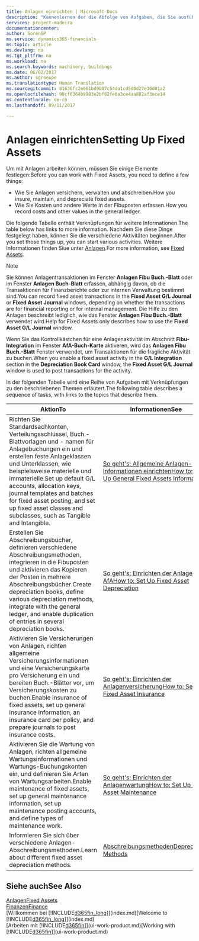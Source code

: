 ```yaml
---
title: Anlagen einrichten | Microsoft Docs
description: "Kennenlernen der die Abfolge von Aufgaben, die Sie ausführen müssen, um Anlagen einzurichten, wie Arbeitsplätze oder Gebäude."
services: project-madeira
documentationcenter: 
author: SorenGP
ms.service: dynamics365-financials
ms.topic: article
ms.devlang: na
ms.tgt_pltfrm: na
ms.workload: na
ms.search.keywords: machinery, buildings
ms.date: 06/02/2017
ms.author: sgroespe
ms.translationtype: Human Translation
ms.sourcegitcommit: 81636fc2e661bd9b07c54da1cd5d0d27e30d01a2
ms.openlocfilehash: 98cf0364b9983e2bf62fe6a3ce4aa882af3ece14
ms.contentlocale: de-ch
ms.lasthandoff: 09/11/2017

---
```

# <a name="setting-up-fixed-assets"></a><span data-ttu-id="6c1a2-103">Anlagen einrichten</span><span class="sxs-lookup"><span data-stu-id="6c1a2-103">Setting Up Fixed Assets</span></span>
<span data-ttu-id="6c1a2-104">Um mit Anlagen arbeiten können, müssen Sie einige Elemente festlegen:</span><span class="sxs-lookup"><span data-stu-id="6c1a2-104">Before you can work with Fixed Assets, you need to define a few things:</span></span>  

* <span data-ttu-id="6c1a2-105">Wie Sie Anlagen versichern, verwalten und abschreiben.</span><span class="sxs-lookup"><span data-stu-id="6c1a2-105">How you insure, maintain, and depreciate fixed assets.</span></span>  
* <span data-ttu-id="6c1a2-106">Wie Sie Kosten und andere Werte in der Fibuposten erfassen.</span><span class="sxs-lookup"><span data-stu-id="6c1a2-106">How you record costs and other values in the general ledger.</span></span>  

<span data-ttu-id="6c1a2-107">Die folgende Tabelle enthält Verknüpfungen für weitere Informationen.</span><span class="sxs-lookup"><span data-stu-id="6c1a2-107">The table below has links to more information.</span></span> <span data-ttu-id="6c1a2-108">Nachdem Sie diese Dinge festgelegt haben, können Sie die verschiedene Aktivitäten beginnen.</span><span class="sxs-lookup"><span data-stu-id="6c1a2-108">After you set those things up, you can start various activities.</span></span> <span data-ttu-id="6c1a2-109">Weitere Informationen finden Siue unter [Anlagen](fa-manage.md).</span><span class="sxs-lookup"><span data-stu-id="6c1a2-109">For more information, see [Fixed Assets](fa-manage.md).</span></span>  

> [!NOTE]  
>   <span data-ttu-id="6c1a2-110">Sie können Anlagentransaktionen im Fenster **Anlagen Fibu Buch.-Blatt** oder im Fenster **Anlagen Buch-Blatt** erfassen, abhängig davon, ob die Transaktionen für Finanzberichte oder zur internen Verwaltung bestimmt sind.</span><span class="sxs-lookup"><span data-stu-id="6c1a2-110">You can record fixed asset transactions in the **Fixed Asset G/L Journal** or **Fixed Asset Journal** windows, depending on whether the transactions are for financial reporting or for internal management.</span></span> <span data-ttu-id="6c1a2-111">Die Hilfe zu den Anlagen beschreibt lediglich, wie das Fenster **Anlagen Fibu Buch.-Blatt** verwendet wird.</span><span class="sxs-lookup"><span data-stu-id="6c1a2-111">Help for Fixed Assets only describes how to use the **Fixed Asset G/L Journal** window.</span></span>  

<span data-ttu-id="6c1a2-112">Wenn Sie das Kontrollkästchen für eine Anlagenaktivität im Abschnitt **Fibu-Integration** im Fenster **AfA-Buch-Karte** aktiveren, wird das **Anlagen Fibu Buch.-Blatt** Fenster verwendet, um Transaktionen für die fragliche Aktivität zu buchen.</span><span class="sxs-lookup"><span data-stu-id="6c1a2-112">When you enable a fixed asset activity in the **G/L Integration** section in the **Depreciation Book Card** window, the **Fixed Asset G/L Journal** window is used to post transactions for the activity.</span></span>

<span data-ttu-id="6c1a2-113">In der folgenden Tabelle wird eine Reihe von Aufgaben mit Verknüpfungen zu den beschriebenen Themen erläutert.</span><span class="sxs-lookup"><span data-stu-id="6c1a2-113">The following table describes a sequence of tasks, with links to the topics that describe them.</span></span>  

| <span data-ttu-id="6c1a2-114">Aktion</span><span class="sxs-lookup"><span data-stu-id="6c1a2-114">To</span></span> | <span data-ttu-id="6c1a2-115">Informationen</span><span class="sxs-lookup"><span data-stu-id="6c1a2-115">See</span></span> |
| --- | --- |
| <span data-ttu-id="6c1a2-116">Richten Sie Standardsachkonten, Verteilungsschlüssel, Buch.-Blattvorlagen und - namen für Anlagebuchungen ein und erstellen feste Anlageklassen und Unterklassen, wie beispielsweise materielle und immaterielle.</span><span class="sxs-lookup"><span data-stu-id="6c1a2-116">Set up default G/L accounts, allocation keys, journal templates and batches for fixed asset posting, and set up fixed asset classes and subclasses, such as Tangible and Intangible.</span></span> |[<span data-ttu-id="6c1a2-117">So geht's: Allgemeine Anlagen-Informationen einrichten</span><span class="sxs-lookup"><span data-stu-id="6c1a2-117">How to: Set Up General Fixed Assets Information</span></span>](fa-how-setup-general.md) |
| <span data-ttu-id="6c1a2-118">Erstellen Sie Abschreibungsbücher, definieren verschiedene Abschreibungsmethoden, integrieren in die Fibuposten und aktivieren das Kopieren der Posten in mehrere Abschreibungsbücher.</span><span class="sxs-lookup"><span data-stu-id="6c1a2-118">Create depreciation books, define various depreciation methods, integrate with the general ledger, and enable duplication of entries in several depreciation books.</span></span> |[<span data-ttu-id="6c1a2-119">So geht's: Einrichten der Anlagen-AfA</span><span class="sxs-lookup"><span data-stu-id="6c1a2-119">How to: Set Up Fixed Asset Depreciation</span></span>](fa-how-setup-depreciation.md) |
| <span data-ttu-id="6c1a2-120">Aktivieren Sie Versicherungen von Anlagen, richten allgemeine Versicherungsinformationen und eine Versicherungskarte pro Versicherung ein und bereiten Buch.-Blätter vor, um Versicherungskosten zu buchen.</span><span class="sxs-lookup"><span data-stu-id="6c1a2-120">Enable insurance of fixed assets, set up general insurance information, an insurance card per policy, and prepare journals to post insurance costs.</span></span> |[<span data-ttu-id="6c1a2-121">So geht's: Einrichten der Anlagenversicherung</span><span class="sxs-lookup"><span data-stu-id="6c1a2-121">How to: Set Up Fixed Asset Insurance</span></span>](fa-how-setup-insurance.md) |
| <span data-ttu-id="6c1a2-122">Aktivieren Sie die Wartung von Anlagen, richten allgemeine Wartungsinformationen und Wartungs-Buchungskonten ein, und definieren Sie Arten von Wartungsarbeiten.</span><span class="sxs-lookup"><span data-stu-id="6c1a2-122">Enable maintenance of fixed assets, set up general maintenance information, set up maintenance posting accounts, and define types of maintenance work.</span></span> |[<span data-ttu-id="6c1a2-123">So geht's: Einrichten der Anlagenwartung</span><span class="sxs-lookup"><span data-stu-id="6c1a2-123">How to: Set Up Fixed Asset Maintenance</span></span>](fa-how-setup-maintenance.md) |
| <span data-ttu-id="6c1a2-124">Informieren Sie sich über verschiedene Anlagen-Abschreibungsmethoden.</span><span class="sxs-lookup"><span data-stu-id="6c1a2-124">Learn about different fixed asset depreciation methods.</span></span> |[<span data-ttu-id="6c1a2-125">Abschreibungsmethoden</span><span class="sxs-lookup"><span data-stu-id="6c1a2-125">Depreciation Methods</span></span>](fa-depreciation-methods.md) |

## <a name="see-also"></a><span data-ttu-id="6c1a2-126">Siehe auch</span><span class="sxs-lookup"><span data-stu-id="6c1a2-126">See Also</span></span>
[<span data-ttu-id="6c1a2-127">Anlagen</span><span class="sxs-lookup"><span data-stu-id="6c1a2-127">Fixed Assets</span></span>](fa-manage.md)  
[<span data-ttu-id="6c1a2-128">Finanzen</span><span class="sxs-lookup"><span data-stu-id="6c1a2-128">Finance</span></span>](finance.md)  
<span data-ttu-id="6c1a2-129">[Willkommen bei [!INCLUDE[d365fin_long](includes/d365fin_long_md.md)]](index.md)</span><span class="sxs-lookup"><span data-stu-id="6c1a2-129">[Welcome to [!INCLUDE[d365fin_long](includes/d365fin_long_md.md)]](index.md)</span></span>  
<span data-ttu-id="6c1a2-130">[Arbeiten mit [!INCLUDE[d365fin](includes/d365fin_md.md)]](ui-work-product.md)</span><span class="sxs-lookup"><span data-stu-id="6c1a2-130">[Working with [!INCLUDE[d365fin](includes/d365fin_md.md)]](ui-work-product.md)</span></span>

